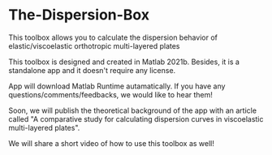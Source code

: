 # The-Dispersion-Box
This toolbox allows you to calculate the dispersion behavior of elastic/viscoelastic orthotropic multi-layered plates

This toolbox is designed and created in Matlab 2021b. Besides, it is a standalone app and it doesn't require any license.  

App will download Matlab Runtime autamatically. If you have any questions/comments/feedbacks, we would like to hear them!

Soon, we will publish the theoretical background of the app with an article called "A comparative study for calculating dispersion curves in viscoelastic multi-layered plates".

We will share a short video of how to use this toolbox as well!
